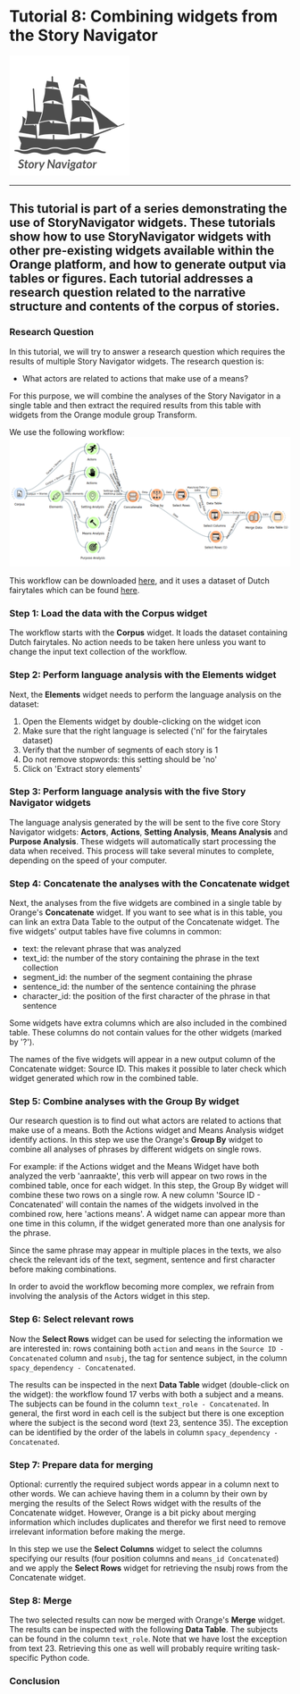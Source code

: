 # Tutorial 8: Combining widgets from the Story Navigator

![StoryNavigator Logo](../../doc/widgets/images/storynavigator_logo_small.png)

---
This tutorial is part of a series demonstrating the use of StoryNavigator widgets. These tutorials show how to use StoryNavigator widgets with other pre-existing widgets available within the Orange platform, and how to generate output via tables or figures. Each tutorial addresses a research question related to the narrative structure and contents of the corpus of stories.
---

### Research Question

In this tutorial, we will try to answer a research question which requires the results of multiple Story Navigator widgets. The research question is:

- What actors are related to actions that make use of a means?

For this purpose, we will combine the analyses of the Story Navigator in a single table and then extract the required results from this table with widgets from the Orange module group Transform.

We use the following workflow:
![Workflow](../../doc/widgets/images/tutorial8.png)

This workflow can be downloaded [here](https://github.com/navigating-stories/orange-story-navigator/tree/master/doc/widgets/workflows), and it uses a dataset of Dutch fairytales which can be found [here](https://github.com/navigating-stories/orange-story-navigator/tree/master/doc/widgets/fairytales/).

### Step 1: Load the data with the Corpus widget

The workflow starts with the **Corpus** widget. It loads the dataset containing Dutch fairytales. No action needs to be taken here unless you want to change the input text collection of the workflow.

### Step 2: Perform language analysis with the Elements widget

Next, the **Elements** widget needs to perform the language analysis on the dataset:

1. Open the Elements widget by double-clicking on the widget icon
2. Make sure that the right language is selected ('nl' for the fairytales dataset)
3. Verify that the number of segments of each story is 1
4. Do not remove stopwords: this setting should be 'no'
5. Click on 'Extract story elements'

### Step 3: Perform language analysis with the five Story Navigator widgets

The language analysis generated by the will be sent to the five core Story Navigator widgets: **Actors**, **Actions**, **Setting Analysis**, **Means Analysis** and **Purpose Analysis**. These widgets will automatically start processing the data when received. This process will take several minutes to complete, depending on the speed of your computer.

### Step 4: Concatenate the analyses with the Concatenate widget

Next, the analyses from the five widgets are combined in a single table by Orange's **Concatenate** widget. If you want to see what is in this table, you can link an extra Data Table to the output of the Concatenate widget. The five widgets' output tables have five columns in common: 

- text: the relevant phrase that was analyzed
- text_id: the number of the story containing the phrase in the text collection
- segment_id: the number of the segment containing the phrase
- sentence_id: the number of the sentence containing the phrase
- character_id: the position of the first character of the phrase in that sentence

Some widgets have extra columns which are also included in the combined table. These columns do not contain values for the other widgets (marked by '?').

The names of the five widgets will appear in a new output column of the Concatenate widget: Source ID. This makes it possible to later check which widget generated which row in the combined table.

### Step 5: Combine analyses with the Group By widget

Our research question is to find out what actors are related to actions that make use of a means. Both the Actions widget and Means Analysis widget identify actions. In this step we use the Orange's **Group By** widget to combine all analyses of phrases by different widgets on single rows.

For example: if the Actions widget and the Means Widget have both analyzed the verb 'aanraakte', this verb will appear on two rows in the combined table, once for each widget. In this step, the Group By widget will combine these two rows on a single row. A new column 'Source ID - Concatenated' will contain the names of the widgets involved in the combined row, here 'actions means'. A widget name can appear more than one time in this column, if the widget generated more than one analysis for the phrase.

Since the same phrase may appear in multiple places in the texts, we also check the relevant ids of the text, segment, sentence and first character before making combinations.

In order to avoid the workflow becoming more complex, we refrain from involving the analysis of the Actors widget in this step. 

### Step 6: Select relevant rows

Now the **Select Rows** widget can be used for selecting the information we are interested in: rows containing both `action` and `means` in the `Source ID - Concatenated` column and `nsubj`, the tag for sentence subject, in the column `spacy_dependency - Concatenated`. 

The results can be inspected in the next **Data Table** widget (double-click on the widget): the workflow found 17 verbs with both a subject and a means. The subjects can be found in the column `text_role - Concatenated`. In general, the first word in each cell is the subject but there is one exception where the subject is the second word (text 23, sentence 35). The exception can be identified by the order of the labels in column `spacy_dependency - Concatenated`.

### Step 7: Prepare data for merging

Optional: currently the required subject words appear in a column next to other words. We can achieve having them in a column by their own by merging the results of the Select Rows widget with the results of the Concatenate widget. However, Orange is a bit picky about merging information which includes duplicates and therefor we first need to remove irrelevant information before making the merge.

In this step we use the **Select Columns** widget to select the columns specifying our results (four position columns and `means_id Concatenated`) and we apply the **Select Rows** widget for retrieving the nsubj rows from the Concatenate widget.

### Step 8: Merge

The two selected results can now be merged with Orange's **Merge** widget. The results can be inspected with the following **Data Table**. The subjects can be found in the column `text_role`. Note that we have lost the exception from text 23. Retrieving this one as well will probably require writing task-specific Python code. 

### Conclusion
